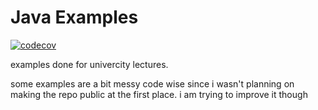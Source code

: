 # Java Examples

[![codecov](https://codecov.io/gh/Alper-Celik/java_examples/graph/badge.svg?token=T617C011LY)](https://codecov.io/gh/Alper-Celik/java_examples)

examples done for univercity lectures.

some examples are a bit messy code wise since
i wasn't planning on making the repo public at the first place.
i am trying to improve it though
